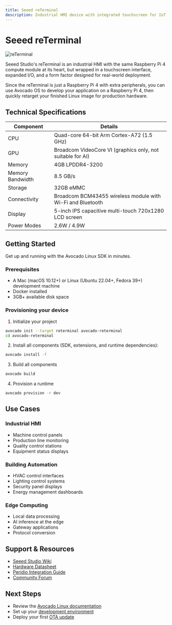```yaml
---
title: Seeed reTerminal
description: Industrial HMI device with integrated touchscreen for IoT applications
---
```


# Seeed reTerminal

![reTerminal](/img/reterminal.jpg)

Seeed Studio's reTerminal is an industrial HMI with the same Raspberry Pi 4 compute module at its heart, but wrapped in a touchscreen interface, expanded I/O, and a form factor designed for real-world deployment.

Since the reTerminal is just a Raspberry Pi 4 with extra peripherals, you can use Avocado OS to develop your application on a Raspberry Pi 4, then quickly retarget your finished Linux image for production hardware.

## Technical Specifications

| Component        | Details                                                    |
|------------------|------------------------------------------------------------|
| CPU              | Quad-core 64-bit Arm Cortex-A72 (1.5 GHz)                  |
| GPU              | Broadcom VideoCore VI (graphics only, not suitable for AI) |
| Memory           | 4GB LPDDR4-3200                                            |
| Memory Bandwidth | 8.5 GB/s                                                   |
| Storage          | 32GB eMMC                                                  |
| Connectivity     | Broadcom BCM43455 wireless module with Wi-Fi and Bluetooth |
| Display          | 5-inch IPS capacitive multi-touch 720x1280 LCD screen      |
| Power Modes      | 2.6W / 4.9W                                                |

## Getting Started

Get up and running with the Avocado Linux SDK in minutes.

### Prerequisites

- A Mac (macOS 10.12+) or Linux (Ubuntu 22.04+, Fedora 39+) development machine
- Docker installed
- 3GB+ available disk space

### Provisioning your device

1. Initialize your project

```bash
avocado init --target reterminal avocado-reterminal
cd avocado-reterminal
```

2. Install all components (SDK, extensions, and runtime dependencies):

```bash
avocado install -f
```

3. Build all components

```bash
avocado build
```

4. Provision a runtime

```bash
avocado provision -r dev
```

## Use Cases

### Industrial HMI

- Machine control panels
- Production line monitoring
- Quality control stations
- Equipment status displays

### Building Automation

- HVAC control interfaces
- Lighting control systems
- Security panel displays
- Energy management dashboards

### Edge Computing

- Local data processing
- AI inference at the edge
- Gateway applications
- Protocol conversion

## Support & Resources

- [Seeed Studio Wiki](https://wiki.seeedstudio.com/reTerminal/)
- [Hardware Datasheet](https://files.seeedstudio.com/wiki/ReTerminal/reTerminal.pdf)
- [Peridio Integration Guide](/dev-center/avocado-linux/system-requirements)
- [Community Forum](https://forum.seeedstudio.com/)

## Next Steps

- Review the [Avocado Linux documentation](/dev-center/avocado-linux/introduction)
- Set up your [development environment](/dev-center/avocado-linux/development-environment)
- Deploy your first [OTA update](/dev-center/getting-started/first-ota-update)
